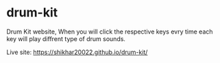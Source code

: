 # drum-kit
Drum Kit website, When you will click the respective keys evry time each key will play diffrent type of drum sounds.

Live site: https://shikhar20022.github.io/drum-kit/
